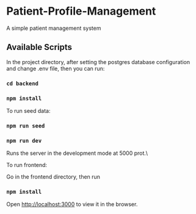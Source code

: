 # Patient-Profile-Management
A simple patient  management system


## Available Scripts

In the project directory, after setting the postgres database configuration and change .env file, then you can run:

### `cd backend`

### `npm install`

To run seed data:
### `npm run seed`

### `npm run dev`

Runs the server in the development mode at 5000 prot.\

To run frontend:

Go in the frontend directory, then run

### `npm install`

Open [http://localhost:3000](http://localhost:3000) to view it in the browser.
